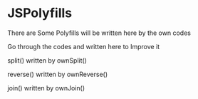 # JSPolyfills

There are Some Polyfills will be written here by the own codes

Go through the codes and written here to Improve it

split() written by ownSplit()

reverse() written by ownReverse()

join() written by ownJoin()
